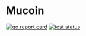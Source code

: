 # Mucoin

[![go report card](https://goreportcard.com/badge/github.com/amitbasuri/mucoin "go report card")](https://goreportcard.com/report/github.com/amitbasuri/mucoin)
[![test status](https://github.com/amitbasuri/mucoin/workflows/Test/badge.svg "test status")](https://github.com/amitbasuri/mucoin/actions)